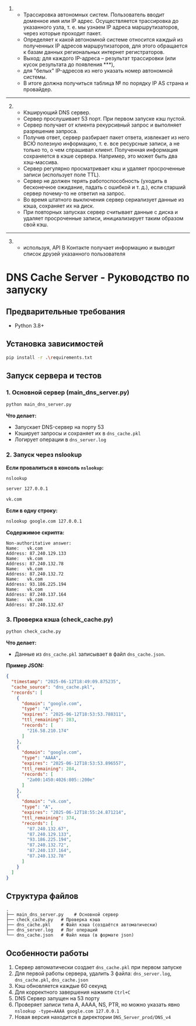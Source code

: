 
1.  * Трассировка автономных систем. Пользователь вводит доменное имя
    или IP адрес. Осуществляется трассировка до указанного узла, т. е. мы узнаем IP адреса маршрутизаторов, через которые проходит пакет. 
    * Определяет к какой автономной системе относится каждый из полученных IP адресов
    маршрутизаторов, для этого обращается к базам данных региональных интернет регистраторов.
    * Выход: для каждого IP-адреса – результат трассировки (или кусок результата до появления ***), 
    * для "белых" IP-адресов из него указать номер автономной системы.
    * В итоге должна получиться таблица № по порядку IP AS страна и провайдер.
    
---
2. 
    * Кэширующий DNS сервер. 
    * Сервер прослушивает 53 порт. При первом запуске кэш пустой. 
    * Сервер получает от клиента рекурсивный запрос и выполняет разрешение запроса. 
    * Получив ответ, сервер разбирает пакет ответа, извлекает из него ВСЮ полезную информацию, т. е. все ресурсные записи, а не только то, 
    о чем спрашивал клиент. Полученная информация сохраняется в кэше сервера. Например, это может быть два хэш-массива.
    * Сервер регулярно просматривает кэш и удаляет просроченные записи (использует поле TTL).
    * Сервер не должен терять работоспособность (уходить в бесконечное ожидание, падать с
    ошибкой и т. д.), если старший сервер почему-то не ответил на запрос. 
    * Во время штатного выключения сервер сериализует данные из кэша, сохраняет их на диск. 
    * При повторных запусках
    сервер считывает данные с диска и удаляет просроченные записи, инициализирует таким образом свой кэш.
---
3.
   * используя, API В Контакте получает информацию и выводит список друзей указанного пользователя

# DNS Cache Server - Руководство по запуску

## Предварительные требования
- Python 3.8+


## Установка зависимостей
```bash
pip install -r .\requirements.txt
```

## Запуск сервера и тестов

### 1. Основной сервер (main_dns_server.py)
```bash
python main_dns_server.py
```
**Что делает:**
- Запускает DNS-сервер на порту 53
- Кэширует запросы и сохраняет их в `dns_cache.pkl`
- Логирует операции в `dns_server.log`

### 2. Запуск через nslookup
**Если провалиться в консоль `nslookup`:**
```bash
nslookup
```
```bash
server 127.0.0.1
```
```bash
vk.com
```
**Если в одну строку:**
```bash
nslookup google.com 127.0.0.1
```
**Содержимое скрипта:**
```text
Non-authoritative answer:
Name:   vk.com
Address: 87.240.129.133
Name:   vk.com
Address: 87.240.132.78
Name:   vk.com
Address: 87.240.132.72
Name:   vk.com
Address: 93.186.225.194
Name:   vk.com
Address: 87.240.137.164
Name:   vk.com
Address: 87.240.132.67
```

### 3. Проверка кэша (check_cache.py)
```bash
python check_cache.py
```

**Что делает:**
- Данные из `dns_cache.pkl` записывает в файл `dns_cache.json`.

**Пример JSON:**
```json
{
  "timestamp": "2025-06-12T18:49:09.875235",
  "cache_source": "dns_cache.pkl",
  "records": [
    {
      "domain": "google.com",
      "type": "A",
      "expires": "2025-06-12T18:53:53.788311",
      "ttl_remaining": 283,
      "records": [
        "216.58.210.174"
      ]
    },
    {
      "domain": "google.com",
      "type": "AAAA",
      "expires": "2025-06-12T18:53:53.896557",
      "ttl_remaining": 284,
      "records": [
        "2a00:1450:4026:805::200e"
      ]
    },
    {
      "domain": "vk.com",
      "type": "A",
      "expires": "2025-06-12T18:55:24.871214",
      "ttl_remaining": 374,
      "records": [
        "87.240.132.67",
        "87.240.129.133",
        "93.186.225.194",
        "87.240.132.72",
        "87.240.137.164",
        "87.240.132.78"
      ]
    }
  ]
}
```

## Структура файлов
```
.
├── main_dns_server.py    # Основной сервер
├── check_cache.py   # Проверка кэша
├── dns_cache.pkl    # Файл кэша (создаётся автоматически)
├── dns_server.log   # Лог операций
└── dns_cache.json   # Файл кеша (в формате json)
```
## Особенности работы
1. Сервер автоматически создает `dns_cache.pkl` при первом запуске
2. Для первой работы сервера, удалить 3 файла: `dns_server.log`, `dns_cache.pkl`, `dns_cache.json`
3. Кэш обновляется каждые 60 секунд
4. Для корректного завершения нажмите `Ctrl+C`
5. DNS Сервер запущен на 53 порту
6. Проверяет записи типа А, АААА, NS, PTR, но можно указать явно `nslookup -type=AAAA google.com 127.0.0.1`
7. Новая версия находится в директории `DNS_Server_prod/DNS_v4`